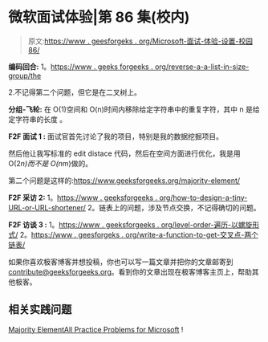 # 微软面试体验|第 86 集(校内)

> 原文:[https://www . geesforgeks . org/Microsoft-面试-体验-设置-校园 86/](https://www.geeksforgeeks.org/microsoft-interview-experience-set-86-on-campus/)

**编码回合:**
1。[https://www . geeks forgeeks . org/reverse-a-a-list-in-size-group/the](https://www.geeksforgeeks.org/reverse-a-list-in-groups-of-given-size/)

2.不记得第二个问题，但它是在二叉树上。

**分组-飞轮:**
在 O(1)空间和 O(n)时间内移除给定字符串中的重复字符，其中 n 是给定字符串的长度
。

**F2F 面试 1 :**
面试官首先讨论了我的项目，特别是我的数据挖掘项目。

然后他让我写标准的 edit distace 代码，然后在空间方面进行优化，我是用 O(2*n)而不是 O(n*m)做的。

第二个问题是这样的:https://www.geeksforgeeks.org/majority-element/

**F2F 采访 2:**
1。[https://www . geeksforgeeks . org/how-to-design-a-tiny-URL-or-URL-shortener/](https://www.geeksforgeeks.org/how-to-design-a-tiny-url-or-url-shortener/)
2。链表上的问题，涉及节点交换，不记得确切的问题。

**F2F 访谈 3 :**
1。[https://www . geeksforgeeks . org/level-order-遍历-以螺旋形式/](https://www.geeksforgeeks.org/level-order-traversal-in-spiral-form/)
2。[https://www . geesforgeks . org/write-a-function-to-get-交叉点-两个链表/](https://www.geeksforgeeks.org/write-a-function-to-get-the-intersection-point-of-two-linked-lists/)

如果你喜欢极客博客并想投稿，你也可以写一篇文章并把你的文章邮寄到 contribute@geeksforgeeks.org。看到你的文章出现在极客博客主页上，帮助其他极客。

## 相关实践问题

[Majority Element](https://practice.geeksforgeeks.org/problems/majority-element/0)[All Practice Problems for Microsoft](https://practice.geeksforgeeks.org/company/Microsoft/) !